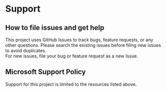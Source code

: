 # Support

## How to file issues and get help  

This project uses GitHub Issues to track bugs, feature requests, or any other questions. 
Please search the existing issues before filing new issues to avoid duplicates.  
For new issues, file your bug or feature request as a new Issue.

## Microsoft Support Policy  

Support for this project is limited to the resources listed above.
